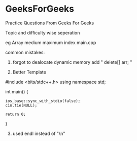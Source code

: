 # GeeksForGeeks
Practice Questions From Geeks For Geeks

Topic and difficulty wise seperation

eg
Array
 medium
  maximum index
   main.cpp 

common mistakes:
1. forgot to dealocate dynamic memory
   add " delete[]  arr; "
   
2. Better Template

#include <bits/stdc++.h>
using namespace std;

int main()
{
    
    ios_base::sync_with_stdio(false);
    cin.tie(NULL);
    
    return 0;
}

3. used endl instead of "\n"
